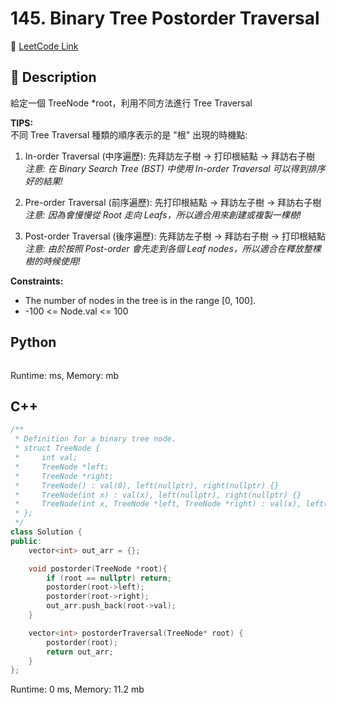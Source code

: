 # 145. Binary Tree Postorder Traversal

🔗 [LeetCode Link](https://leetcode.com/problems/binary-tree-postorder-traversal/)

## :beginner: Description

給定一個 TreeNode *root，利用不同方法進行 Tree Traversal

**TIPS:**  
不同 Tree Traversal 種類的順序表示的是 "根" 出現的時機點:

1. In-order Traversal (中序遍歷): 先拜訪左子樹 → 打印根結點 → 拜訪右子樹  
   *注意: 在 Binary Search Tree (BST) 中使用 In-order Traversal 可以得到排序好的結果!*

2. Pre-order Traversal (前序遍歷): 先打印根結點 → 拜訪左子樹 → 拜訪右子樹  
   *注意: 因為會慢慢從 Root 走向 Leafs，所以適合用來創建或複製一棵樹!*

3. Post-order Traversal (後序遍歷): 先拜訪左子樹 → 拜訪右子樹 → 打印根結點  
   *注意: 由於按照 Post-order 會先走到各個 Leaf nodes，所以適合在釋放整棵樹的時候使用!*

**Constraints:**  
* The number of nodes in the tree is in the range [0, 100].
* -100 <= Node.val <= 100

## Python 

```python

```
Runtime: ms, Memory: mb

## C++

```c++
/**
 * Definition for a binary tree node.
 * struct TreeNode {
 *     int val;
 *     TreeNode *left;
 *     TreeNode *right;
 *     TreeNode() : val(0), left(nullptr), right(nullptr) {}
 *     TreeNode(int x) : val(x), left(nullptr), right(nullptr) {}
 *     TreeNode(int x, TreeNode *left, TreeNode *right) : val(x), left(left), right(right) {}
 * };
 */
class Solution {
public:
    vector<int> out_arr = {};

    void postorder(TreeNode *root){
        if (root == nullptr) return;
        postorder(root->left);
        postorder(root->right);
        out_arr.push_back(root->val);
    }

    vector<int> postorderTraversal(TreeNode* root) {
        postorder(root);
        return out_arr;
    }
};
```
Runtime: 0 ms, Memory: 11.2 mb


